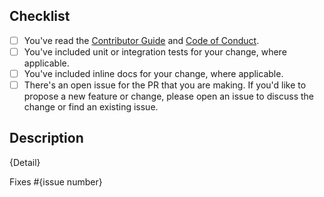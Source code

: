 ## Checklist

<!-- Thank you for submitting a pull request to our repo. -->

<!-- If this is your first PR in this repo, please run through the checklist
below to ensure a smooth review and merge process for your PR. -->

- [ ] You've read the [Contributor Guide](https://github.com/ChromaControl/ChromaControl/blob/main/CONTRIBUTING.md) and [Code of Conduct](https://github.com/ChromaControl/ChromaControl/blob/main/CODE_OF_CONDUCT.md).
- [ ] You've included unit or integration tests for your change, where applicable.
- [ ] You've included inline docs for your change, where applicable.
- [ ] There's an open issue for the PR that you are making. If you'd like to propose a new feature or change, please open an issue to discuss the change or find an existing issue.

<!-- Once all that is done, you're ready to go. Open the PR with the content below. -->

## Description

{Detail}

Fixes #{issue number}
